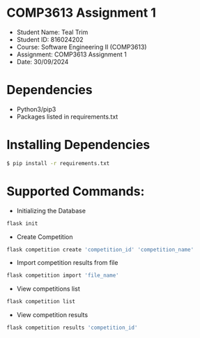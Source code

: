 # COMP3613 Assignment 1
* Student Name: Teal Trim
* Student ID: 816024202
* Course: Software Engineering II (COMP3613)
* Assignment: COMP3613 Assignment 1
* Date: 30/09/2024


# Dependencies
* Python3/pip3
* Packages listed in requirements.txt

# Installing Dependencies
```bash
$ pip install -r requirements.txt
```

# Supported Commands:
* Initializing the Database
```bash
flask init
```
* Create Competition
```bash
flask competition create 'competition_id' 'competition_name'
```
* Import competition results from file
```bash
flask competition import 'file_name'
```
* View competitions list
```bash
flask competition list
```
* View competition results
```bash
flask competition results 'competition_id'
```